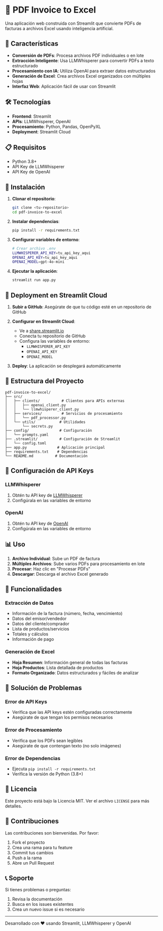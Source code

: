 # 📄 PDF Invoice to Excel

Una aplicación web construida con Streamlit que convierte PDFs de facturas a archivos Excel usando inteligencia artificial.

## 🚀 Características

- **Conversión de PDFs**: Procesa archivos PDF individuales o en lote
- **Extracción Inteligente**: Usa LLMWhisperer para convertir PDFs a texto estructurado
- **Procesamiento con IA**: Utiliza OpenAI para extraer datos estructurados
- **Generación de Excel**: Crea archivos Excel organizados con múltiples hojas
- **Interfaz Web**: Aplicación fácil de usar con Streamlit

## 🛠️ Tecnologías

- **Frontend**: Streamlit
- **APIs**: LLMWhisperer, OpenAI
- **Procesamiento**: Python, Pandas, OpenPyXL
- **Deployment**: Streamlit Cloud

## 📋 Requisitos

- Python 3.8+
- API Key de LLMWhisperer
- API Key de OpenAI

## 🔧 Instalación

1. **Clonar el repositorio**:
   ```bash
   git clone <tu-repositorio>
   cd pdf-invoice-to-excel
   ```

2. **Instalar dependencias**:
   ```bash
   pip install -r requirements.txt
   ```

3. **Configurar variables de entorno**:
   ```bash
   # Crear archivo .env
   LLMWHISPERER_API_KEY=tu_api_key_aqui
   OPENAI_API_KEY=tu_api_key_aqui
   OPENAI_MODEL=gpt-4o-mini
   ```

4. **Ejecutar la aplicación**:
   ```bash
   streamlit run app.py
   ```

## 🚀 Deployment en Streamlit Cloud

1. **Subir a GitHub**: Asegúrate de que tu código esté en un repositorio de GitHub

2. **Configurar en Streamlit Cloud**:
   - Ve a [share.streamlit.io](https://share.streamlit.io)
   - Conecta tu repositorio de GitHub
   - Configura las variables de entorno:
     - `LLMWHISPERER_API_KEY`
     - `OPENAI_API_KEY`
     - `OPENAI_MODEL`

3. **Deploy**: La aplicación se desplegará automáticamente

## 📁 Estructura del Proyecto

```
pdf-invoice-to-excel/
├── src/
│   ├── clients/          # Clientes para APIs externas
│   │   ├── openai_client.py
│   │   └── llmwhisperer_client.py
│   ├── services/         # Servicios de procesamiento
│   │   └── pdf_processor.py
│   └── utils/           # Utilidades
│       └── secrets.py
├── config/              # Configuración
│   └── prompts.yaml
├── .streamlit/          # Configuración de Streamlit
│   └── config.toml
├── app.py              # Aplicación principal
├── requirements.txt    # Dependencias
└── README.md          # Documentación
```

## 🔑 Configuración de API Keys

### LLMWhisperer
1. Obtén tu API key de [LLMWhisperer](https://llmwhisperer.com)
2. Configúrala en las variables de entorno

### OpenAI
1. Obtén tu API key de [OpenAI](https://platform.openai.com)
2. Configúrala en las variables de entorno

## 📊 Uso

1. **Archivo Individual**: Sube un PDF de factura
2. **Múltiples Archivos**: Sube varios PDFs para procesamiento en lote
3. **Procesar**: Haz clic en "Procesar PDFs"
4. **Descargar**: Descarga el archivo Excel generado

## 🎯 Funcionalidades

### Extracción de Datos
- Información de la factura (número, fecha, vencimiento)
- Datos del emisor/vendedor
- Datos del cliente/comprador
- Lista de productos/servicios
- Totales y cálculos
- Información de pago

### Generación de Excel
- **Hoja Resumen**: Información general de todas las facturas
- **Hoja Productos**: Lista detallada de productos
- **Formato Organizado**: Datos estructurados y fáciles de analizar

## 🐛 Solución de Problemas

### Error de API Keys
- Verifica que las API keys estén configuradas correctamente
- Asegúrate de que tengan los permisos necesarios

### Error de Procesamiento
- Verifica que los PDFs sean legibles
- Asegúrate de que contengan texto (no solo imágenes)

### Error de Dependencias
- Ejecuta `pip install -r requirements.txt`
- Verifica la versión de Python (3.8+)

## 📝 Licencia

Este proyecto está bajo la Licencia MIT. Ver el archivo `LICENSE` para más detalles.

## 🤝 Contribuciones

Las contribuciones son bienvenidas. Por favor:

1. Fork el proyecto
2. Crea una rama para tu feature
3. Commit tus cambios
4. Push a la rama
5. Abre un Pull Request

## 📞 Soporte

Si tienes problemas o preguntas:

1. Revisa la documentación
2. Busca en los issues existentes
3. Crea un nuevo issue si es necesario

---

Desarrollado con ❤️ usando Streamlit, LLMWhisperer y OpenAI
